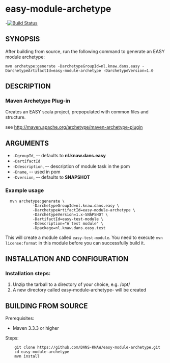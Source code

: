 easy-module-archetype
=====================
-[![Build Status](https://travis-ci.org/DANS-KNAW/easy-module-archetype.png?branch=master)](https://travis-ci.org/DANS-KNAW/easy-module-archetype)


SYNOPSIS
--------

After building from source, run the following command to generate an EASY module archetype:

`mvn archetype:generate -DarchetypeGroupId=nl.knaw.dans.easy -DarchetypeArtifactId=easy-module-archetype -DarchetypeVersion=1.0`


DESCRIPTION
-----------

### Maven Archetype Plug-in
Creates an EASY scala project, prepopulated with common files and structure.

see <http://maven.apache.org/archetype/maven-archetype-plugin>


ARGUMENTS
----------

* `-DgroupId`, -- defaults to **nl.knaw.dans.easy**
* `-DartifactId`
* `-Ddescription`, -- description of module task in the pom
* `-Dname`, -- used in pom
* `-Dversion`, -- defaults to **SNAPSHOT**

### Example usage

      mvn archetype:generate \ 
                -DarchetypeGroupId=nl.knaw.dans.easy \
                -DarchetypeArtifactId=easy-module-archetype \ 
                -DarchetypeVersion=1.x-SNAPSHOT \
                -DartifactId=easy-test-module \
                -Ddescription="A test module" \
                -Dpackage=nl.knaw.dans.easy.test 

This will create a module called `easy-test-module`. You need to execute `mvn license:format` in this module before
you can successfully build it.

INSTALLATION AND CONFIGURATION
------------------------------

### Installation steps:

1. Unzip the tarball to a directory of your choice, e.g. /opt/
2. A new directory called easy-module-archetype-<version> will be created


BUILDING FROM SOURCE
--------------------

Prerequisites:

* Maven 3.3.3 or higher

Steps:

        git clone https://github.com/DANS-KNAW/easy-module-archetype.git
        cd easy-module-archetype
        mvn install
